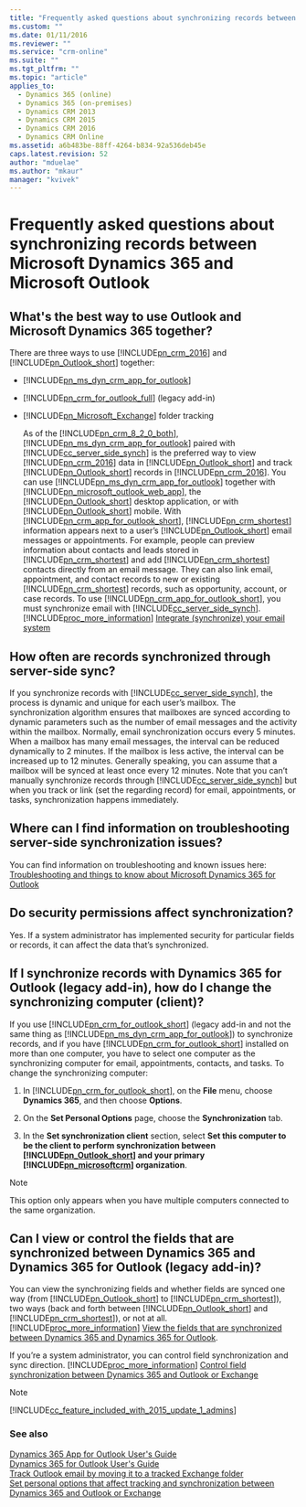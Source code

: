 ```yaml
---
title: "Frequently asked questions about synchronizing records between Microsoft Dynamics 365 and Microsoft Outlook | MicrosoftDocs"
ms.custom: ""
ms.date: 01/11/2016
ms.reviewer: ""
ms.service: "crm-online"
ms.suite: ""
ms.tgt_pltfrm: ""
ms.topic: "article"
applies_to: 
  - Dynamics 365 (online)
  - Dynamics 365 (on-premises)
  - Dynamics CRM 2013
  - Dynamics CRM 2015
  - Dynamics CRM 2016
  - Dynamics CRM Online
ms.assetid: a6b483be-88ff-4264-b834-92a536deb45e
caps.latest.revision: 52
author: "mduelae"
ms.author: "mkaur"
manager: "kvivek"
---
```

# Frequently asked questions about synchronizing records between Microsoft Dynamics 365 and Microsoft Outlook
## What's the best way to use Outlook and Microsoft Dynamics 365 together?  
 There are three ways to use [!INCLUDE[pn_crm_2016](../../includes/pn-crm-2016.md)] and  [!INCLUDE[pn_Outlook_short](../../includes/pn-outlook-short.md)] together:  
  
- [!INCLUDE[pn_ms_dyn_crm_app_for_outlook](../../includes/pn-ms-dyn-crm-app-for-outlook.md)]  
  
- [!INCLUDE[pn_crm_for_outlook_full](../../includes/pn-crm-for-outlook-full.md)] (legacy add-in)  
  
- [!INCLUDE[pn_Microsoft_Exchange](../../includes/pn-microsoft-exchange.md)] folder tracking  
  
  As of the [!INCLUDE[pn_crm_8_2_0_both](../../includes/pn-crm-8-2-0-both.md)], [!INCLUDE[pn_ms_dyn_crm_app_for_outlook](../../includes/pn-ms-dyn-crm-app-for-outlook.md)] paired with [!INCLUDE[cc_server_side_synch](../../includes/cc-server-side-synch.md)] is the preferred way to view  [!INCLUDE[pn_crm_2016](../../includes/pn-crm-2016.md)] data in [!INCLUDE[pn_Outlook_short](../../includes/pn-outlook-short.md)] and track [!INCLUDE[pn_Outlook_short](../../includes/pn-outlook-short.md)] records in [!INCLUDE[pn_crm_2016](../../includes/pn-crm-2016.md)]. You can use [!INCLUDE[pn_ms_dyn_crm_app_for_outlook](../../includes/pn-ms-dyn-crm-app-for-outlook.md)] together with [!INCLUDE[pn_microsoft_outlook_web_app](../../includes/pn-microsoft-outlook-web-app.md)],  the [!INCLUDE[pn_Outlook_short](../../includes/pn-outlook-short.md)] desktop application, or with [!INCLUDE[pn_Outlook_short](../../includes/pn-outlook-short.md)] mobile. With [!INCLUDE[pn_crm_app_for_outlook_short](../../includes/pn-crm-app-for-outlook-short.md)], [!INCLUDE[pn_crm_shortest](../../includes/pn-crm-shortest.md)] information appears next to a user’s [!INCLUDE[pn_Outlook_short](../../includes/pn-outlook-short.md)] email messages or appointments. For example, people can preview information about contacts and leads stored in [!INCLUDE[pn_crm_shortest](../../includes/pn-crm-shortest.md)] and add [!INCLUDE[pn_crm_shortest](../../includes/pn-crm-shortest.md)] contacts directly from an email message. They can also link email, appointment, and contact records  to new or existing [!INCLUDE[pn_crm_shortest](../../includes/pn-crm-shortest.md)] records, such as  opportunity, account, or case records. To use [!INCLUDE[pn_crm_app_for_outlook_short](../../includes/pn-crm-app-for-outlook-short.md)], you must synchronize email with [!INCLUDE[cc_server_side_synch](../../includes/cc-server-side-synch.md)]. [!INCLUDE[proc_more_information](../../includes/proc-more-information.md)] [Integrate (synchronize) your email system](../../admin/integrate-synchronize-your-email-system.md)
  
## How often are records synchronized through server-side sync?  
 If you synchronize records with [!INCLUDE[cc_server_side_synch](../../includes/cc-server-side-synch.md)], the process is dynamic and unique for each user’s mailbox. The synchronization algorithm ensures that mailboxes are synced according to dynamic parameters such as the number of email messages and the activity within the mailbox. Normally, email synchronization occurs every 5 minutes. When a mailbox has many email messages, the interval can be reduced dynamically to 2 minutes. If the mailbox is less active, the interval can be increased up to 12 minutes. Generally speaking, you can assume that a mailbox will be synced at least once every 12 minutes. Note that you can’t manually synchronize records through [!INCLUDE[cc_server_side_synch](../../includes/cc-server-side-synch.md)] but when you track or link (set the regarding record) for email, appointments, or tasks, synchronization happens immediately.  
  
## Where can I find information on troubleshooting server-side synchronization issues?  
 You can find information on troubleshooting and known issues here: [Troubleshooting and things to know about Microsoft Dynamics 365 for Outlook](../admin-guide/troubleshooting-things-to-know.md) 
  
## Do security permissions affect synchronization?  
 Yes. If a system administrator has implemented security for particular fields or records, it can affect the data that’s synchronized.  
  
## If I synchronize records with Dynamics 365 for Outlook (legacy add-in), how do I change the synchronizing computer (client)?  
 If you use [!INCLUDE[pn_crm_for_outlook_short](../../includes/pn-crm-for-outlook-short.md)] (legacy add-in and not the same thing as [!INCLUDE[pn_ms_dyn_crm_app_for_outlook](../../includes/pn-ms-dyn-crm-app-for-outlook.md)]) to synchronize records, and if you have [!INCLUDE[pn_crm_for_outlook_short](../../includes/pn-crm-for-outlook-short.md)] installed on more than one computer, you have to select one computer as the synchronizing computer for email, appointments, contacts, and tasks. To change the synchronizing computer:  
  
1. In [!INCLUDE[pn_crm_for_outlook_short](../../includes/pn-crm-for-outlook-short.md)], on the **File** menu, choose **Dynamics 365**, and then choose **Options**.  
  
2. On the **Set Personal Options** page, choose the **Synchronization** tab.  
  
3. In the **Set synchronization client** section, select **Set this computer to be the client to perform synchronization between [!INCLUDE[pn_Outlook_short](../../includes/pn-outlook-short.md)] and your primary [!INCLUDE[pn_microsoftcrm](../../includes/pn-microsoftcrm.md)] organization**.  
  
> [!NOTE]
>  This option only appears when you have multiple computers connected to the same organization.  
  
## Can I view or control the fields that are synchronized between Dynamics 365 and Dynamics 365 for Outlook (legacy add-in)?  
 You can view the synchronizing fields and  whether fields are synced one way (from [!INCLUDE[pn_Outlook_short](../../includes/pn-outlook-short.md)] to [!INCLUDE[pn_crm_shortest](../../includes/pn-crm-shortest.md)]), two ways (back and forth between [!INCLUDE[pn_Outlook_short](../../includes/pn-outlook-short.md)] and [!INCLUDE[pn_crm_shortest](../../includes/pn-crm-shortest.md)]), or not at all. [!INCLUDE[proc_more_information](../../includes/proc-more-information.md)] [View the fields that are synchronized between Dynamics 365 and Dynamics 365 for Outlook](view-fields-synchronized.md).  
  
 If you’re a system administrator, you can  control field synchronization and sync direction. [!INCLUDE[proc_more_information](../../includes/proc-more-information.md)] [Control field synchronization between Dynamics 365 and Outlook or Exchange](control-field-synchronization-exchange.md)
  
> [!NOTE]
>  [!INCLUDE[cc_feature_included_with_2015_update_1_admins](../../includes/cc-feature-included-with-2015-update-1-admins.md)]  
  
### See also  
 [Dynamics 365 App for Outlook User's Guide](../../outlook-app/dynamics-365-app-outlook-user-s-guide.md)   
 [Dynamics 365 for Outlook User's Guide](dynamics-365-outlook-user-s-guide.md)   
 [Track Outlook email by moving it to a tracked Exchange folder](track-outlook-email-by-moving-it-tracked-exchange-folder.md)   
 [Set personal options that affect tracking and synchronization between Dynamics 365 and Outlook or Exchange](set-personal-options-affect-tracking-synchronization-exchange.md)
